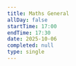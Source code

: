 ```yaml
---
title: Maths General
allDay: false
startTime: 17:00
endTime: 17:30
date: 2025-10-06
completed: null
type: single
---
```

